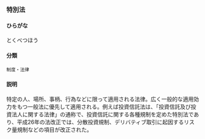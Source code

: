 <div style="display:none;">

## [あ行](securities-terms?id=あ行)
## [か行](securities-terms?id=か行)
## [さ行](securities-terms?id=さ行)
## [た行](securities-terms?id=た行)

</div>

### 特別法

#### ひらがな

とくべつほう

#### 分類

`制度・法律`

#### 説明

特定の人、場所、事柄、行為などに限って適用される法律。広く一般的な適用効力をもつ一般法に優先して適用される。例えば投資信託法は、「投資信託及び投資法人に関する法律」の通称で、投資信託に関する各種規制を定めた特別法であり、平成26年の法改正では、分散投資規制、デリバティブ取引に起因するリスク量規制などの項目が改正された。

<div style="display:none;">

## [な行](securities-terms?id=な行)
## [は行](securities-terms?id=は行)
## [ま行](securities-terms?id=ま行)
## [や行](securities-terms?id=や行)
## [ら行](securities-terms?id=ら行)
## [わ行](securities-terms?id=わ行)
## [英数字・記号](securities-terms?id=英数字・記号)

</div>

